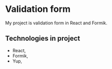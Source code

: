 # Validation form

My project is validation form in React and Formik.

## Technologies in project

- React,
- Formik,
- Yup,
